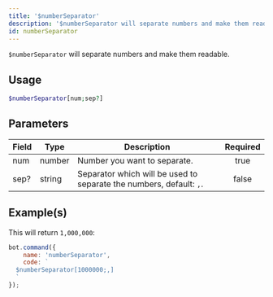 ```yaml
---
title: '$numberSeparator'
description: '$numberSeparator will separate numbers and make them readable.'
id: numberSeparator
---
```


`$numberSeparator` will separate numbers and make them readable.

## Usage

```php
$numberSeparator[num;sep?]
```

## Parameters

| Field | Type   | Description                                                         | Required |
| ----- | ------ | ------------------------------------------------------------------- |:--------:|
| num   | number | Number you want to separate.                                        |   true   |
| sep?  | string | Separator which will be used to separate the numbers, default: `,`. |  false   |

## Example(s)

This will return `1,000,000`:

```javascript
bot.command({
    name: 'numberSeparator',
    code: `
  $numberSeparator[1000000;,]
  `
});
```
